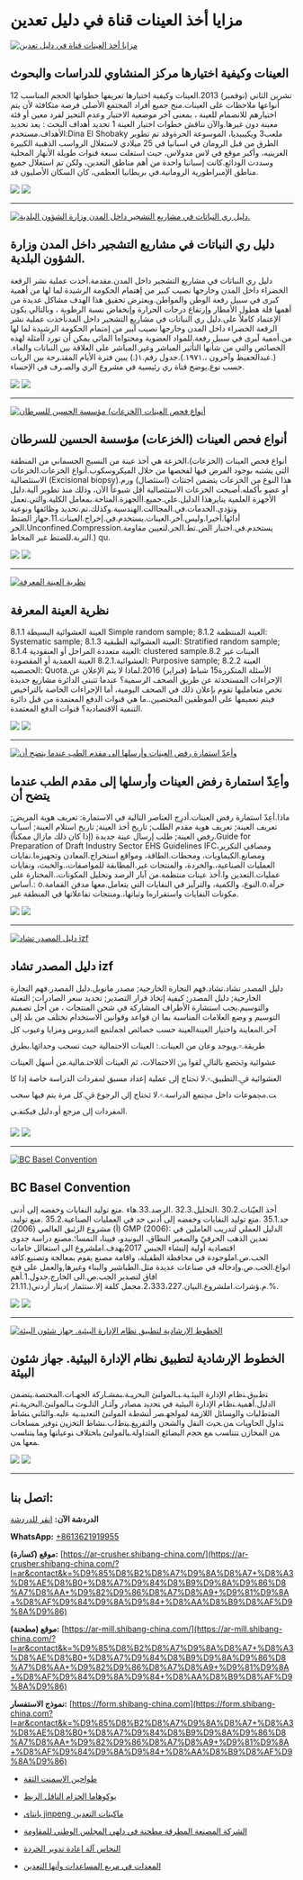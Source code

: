 # مزايا أخذ العينات قناة في دليل تعدين

<a href="https://swt.shibang-china.com/?l=ar&img&k=%D9%85%D8%B2%D8%A7%D9%8A%D8%A7+%D8%A3%D8%AE%D8%B0+%D8%A7%D9%84%D8%B9%D9%8A%D9%86%D8%A7%D8%AA+%D9%82%D9%86%D8%A7%D8%A9+%D9%81%D9%8A+%D8%AF%D9%84%D9%8A%D9%84+%D8%AA%D8%B9%D8%AF%D9%8A%D9%86" target="_blank">![مزايا أخذ العينات قناة في دليل تعدين](http://static.shibang-china.com/all-800x300/607.jpg)</a>

## العينات وكيفية اختيارها مركز المنشاوي للدراسات والبحوث
12 تشرين الثاني (نوفمبر) 2013.العينات وكيفية اختيارها تعريفها خطواتها الحجم المناسب أنواعها ملاحظات على العينات.منح جميع أفراد المجتمع الأصلى فرصة متكافئة لأن يتم اختيارهم للانضمام للعينة ، بمعنى آخر موضعية الاختيار وعدم التحيز لفرد معين أو فئة معينة دون غيرها.والآن نناقش خطوات اختيار العينة 1 تحديد أهداف البحث : يعد تحديد الأهداف.مستخدم:Dina El Shobaky ملعب3 ويكيبيديا، الموسوعة الحرةوقد تم تطوير الطرق من قبل الرومان في اسبانيا في 25 ميلادي لاستغلال الرواسب الذهبية الكبيرة الغرينيه، وأكبر موقع في لاس مدولاس، حيث استغلت سبعة قنوات طويلة الأنهار المحلية وسددت الودائع.كانت إسبانيا واحدة من أهم مناطق التعدين، ولكن تم استغلال جميع مناطق الإمبراطورية الرومانية.في بريطانيا العظمى، كان السكان الأصليون قد.


<a href="https://whatsapp.shibangsoft.com/WhatsApp.php" target="_blank" title="WhatsApp">![](http://static.shibang-china.com/icon/whatsapp.png)</a> <a href="https://swt.shibang-china.com/?l=ar&icon&k=%D9%85%D8%B2%D8%A7%D9%8A%D8%A7+%D8%A3%D8%AE%D8%B0+%D8%A7%D9%84%D8%B9%D9%8A%D9%86%D8%A7%D8%AA+%D9%82%D9%86%D8%A7%D8%A9+%D9%81%D9%8A+%D8%AF%D9%84%D9%8A%D9%84+%D8%AA%D8%B9%D8%AF%D9%8A%D9%86" target="_blank">![](http://static.shibang-china.com/icon/chat-ar.png)</a>

---

<a href="https://swt.shibang-china.com/?l=ar&img&k=%D9%85%D8%B2%D8%A7%D9%8A%D8%A7+%D8%A3%D8%AE%D8%B0+%D8%A7%D9%84%D8%B9%D9%8A%D9%86%D8%A7%D8%AA+%D9%82%D9%86%D8%A7%D8%A9+%D9%81%D9%8A+%D8%AF%D9%84%D9%8A%D9%84+%D8%AA%D8%B9%D8%AF%D9%8A%D9%86" target="_blank">![دليل ري النباتات في مشاريع التشجير داخل المدن وزارة الشؤون البلدية.](http://static.shibang-china.com/all-800x300/861.jpg)</a>

## دليل ري النباتات في مشاريع التشجير داخل المدن وزارة الشؤون البلدية.
دليل ري النباتات في مشاريع التشجير داخل المدن.مقدمة.أخذت عملية نشر الرقعة الخضراء داخل المدن وخارجها نصيب كبير من إهتمام الحكومة الرشيدة لما لها من أهمية كبرى في سبيل رفعة الوطن والمواطن.ويعترض تحقيق هذا الهدف مشاكل عديدة من أهمها قلة هطول الأمطار وإرتفاع درجات الحرارة وإنخفاض نسبة الرطوبة ، وبالتالي يكون الإعتماد كاملاً على.دليل ري النباتات في مشاريع التشجير داخل المدنأﺧﺬت ﻋﻤﻠﻴﺔ ﻧﺸﺮ اﻟﺮﻗﻌﺔ اﻟﺨﻀﺮاء داﺧﻞ اﻟﻤﺪن وﺧﺎرﺟﻬﺎ ﻧﺼﻴﺐ آﺒﻴﺮ ﻣﻦ إهﺘﻤﺎم اﻟﺤﻜﻮﻣﺔ اﻟﺮﺷﻴﺪة ﻟﻤﺎ ﻟﻬﺎ ﻣﻦ.أهﻤﻴﺔ آﺒﺮى ﻓﻲ ﺳﺒﻴﻞ رﻓﻌﺔ.ﻟﻠﻤﻮاد اﻟﻌﻀﻮﻳﺔ وﻣﺤﺘﻮاهﺎ اﻟﻤﺎﺋﻲ ﻳﻤﻜﻦ أن ﺗﻮرد آﺄﻣﺜﻠﺔ ﻟﻬﺬﻩ اﻟﺨﺼﺎﺋﺺ واﻟﺘﻲ ﻣﻦ ﺷﺄﻧﻬﺎ اﻟﺘﺄﺛﻴﺮ اﻟﻤﺒﺎﺷﺮ وﻏﻴﺮ.اﻟﻤﺒﺎﺷﺮ ﻋﻠﻰ اﻟﻌﻼﻗﺔ ﺑﻴﻦ اﻟﻨﺒﺎﺗﺎت واﻟﻤﺎء.(.ﻋﺒﺪاﻟﺤﻔﻴﻆ وﺁﺧﺮون ،.١٩٧١.).ﺟﺪول رﻗﻢ.١(.) ﻳﺒﻴﻦ ﻓﺘﺮة اﻷﻳﺎم اﻟﻤﻘﺘ.ﺮﺣﺔ ﺑﻴﻦ اﻟﺮﻳﺎت ﺣﺴﺐ ﻧﻮع.ﻳﻮﺿﺢ ﻗﻨﺎة ري رﺋﻴﺴﻴﺔ ﻓﻲ ﻣﺸﺮوع اﻟﺮي واﻟﺼ.ﺮف ﻓﻲ اﻹﺣﺴﺎء.


<a href="https://whatsapp.shibangsoft.com/WhatsApp.php" target="_blank" title="WhatsApp">![](http://static.shibang-china.com/icon/whatsapp.png)</a> <a href="https://swt.shibang-china.com/?l=ar&icon&k=%D9%85%D8%B2%D8%A7%D9%8A%D8%A7+%D8%A3%D8%AE%D8%B0+%D8%A7%D9%84%D8%B9%D9%8A%D9%86%D8%A7%D8%AA+%D9%82%D9%86%D8%A7%D8%A9+%D9%81%D9%8A+%D8%AF%D9%84%D9%8A%D9%84+%D8%AA%D8%B9%D8%AF%D9%8A%D9%86" target="_blank">![](http://static.shibang-china.com/icon/chat-ar.png)</a>

---

<a href="https://swt.shibang-china.com/?l=ar&img&k=%D9%85%D8%B2%D8%A7%D9%8A%D8%A7+%D8%A3%D8%AE%D8%B0+%D8%A7%D9%84%D8%B9%D9%8A%D9%86%D8%A7%D8%AA+%D9%82%D9%86%D8%A7%D8%A9+%D9%81%D9%8A+%D8%AF%D9%84%D9%8A%D9%84+%D8%AA%D8%B9%D8%AF%D9%8A%D9%86" target="_blank">![أنواع فحص العينات (الخزعات) مؤسسة الحسين للسرطان](http://static.shibang-china.com/all-800x300/699.jpg)</a>

## أنواع فحص العينات (الخزعات) مؤسسة الحسين للسرطان
أنواع فحص العينات (الخزعات).الخزعة هي أخذ عينة من النسيج الجسماني من المنطقة التي يشتبه بوجود المرض فيها لفحصها من خلال الميكروسكوب.أنواع الخزعات.الخزعات الاستئصالية (Excisional biopsy).هذا النوع من الخزعات يتضمن اجتثاث (استئصال) ورم أو عضو بأكمله.أصبحت الخزعات الاستئصالية أقل شيوعاً الآن، وذلك منذ تطوير آلية.دليل الأجهزة العلمية ينايرهذا الدليل.علي.جميع.األجهزة.المتاحة.بمعامل الكلية.والتي.تعمل وتؤدى.الخدمات.في.المجاالت.الهندسية.وكذلك.تم.تحديد وظائفها ونوعية أدائها.أخيرا.وليس.آخر.العينات.يستخدم.في.إخراج.العينات.11.جهاز الضتط الحر.Unconfined.Compression.يستخدم.في.اختبار الض.تط.الحر.لتعيين مقاومة التربة.للضتط غير المحاط.) qu.


<a href="https://whatsapp.shibangsoft.com/WhatsApp.php" target="_blank" title="WhatsApp">![](http://static.shibang-china.com/icon/whatsapp.png)</a> <a href="https://swt.shibang-china.com/?l=ar&icon&k=%D9%85%D8%B2%D8%A7%D9%8A%D8%A7+%D8%A3%D8%AE%D8%B0+%D8%A7%D9%84%D8%B9%D9%8A%D9%86%D8%A7%D8%AA+%D9%82%D9%86%D8%A7%D8%A9+%D9%81%D9%8A+%D8%AF%D9%84%D9%8A%D9%84+%D8%AA%D8%B9%D8%AF%D9%8A%D9%86" target="_blank">![](http://static.shibang-china.com/icon/chat-ar.png)</a>

---

<a href="https://swt.shibang-china.com/?l=ar&img&k=%D9%85%D8%B2%D8%A7%D9%8A%D8%A7+%D8%A3%D8%AE%D8%B0+%D8%A7%D9%84%D8%B9%D9%8A%D9%86%D8%A7%D8%AA+%D9%82%D9%86%D8%A7%D8%A9+%D9%81%D9%8A+%D8%AF%D9%84%D9%8A%D9%84+%D8%AA%D8%B9%D8%AF%D9%8A%D9%86" target="_blank">![نظرية العينة المعرفة](http://static.shibang-china.com/all-800x300/844.jpg)</a>

## نظرية العينة المعرفة
8.1.1 العينة العشوائية البسيطة Simple random sample; 8.1.2 العينة المنتظمة: Systematic sample; 8.1.3 العينة العشوائية الطبقية: Stratified random sample; 8.1.4 العينة متعددة المراحل أو العنقودية: clustered sample.8.2 العينات غير العشوائية.8.2.1 العينة العمدية أو المقصودة: Purposive sample; 8.2.2 العينة الحصصيه: Quota.الأسئلة المتكررة15 شباط (فبراير) 2016.لماذا لا يتم الإعلان عن الإجراءات المستحدثة عن طريق الصحف الرسمية؟ عندما تتبنى الدائرة مشاريع جديدة تخص متعامليها تقوم بإعلان ذلك في الصحف اليومية، أما الإجراءات الخاصة بالتراخيص فيتم تعميمها على الموظفين المختصين.​​​​.ما هي قنوات الدفع المعتمدة من قبل دائرة التنمية الاقتصادية؟ قنوات الدفع​​ المعتمدة.


<a href="https://whatsapp.shibangsoft.com/WhatsApp.php" target="_blank" title="WhatsApp">![](http://static.shibang-china.com/icon/whatsapp.png)</a> <a href="https://swt.shibang-china.com/?l=ar&icon&k=%D9%85%D8%B2%D8%A7%D9%8A%D8%A7+%D8%A3%D8%AE%D8%B0+%D8%A7%D9%84%D8%B9%D9%8A%D9%86%D8%A7%D8%AA+%D9%82%D9%86%D8%A7%D8%A9+%D9%81%D9%8A+%D8%AF%D9%84%D9%8A%D9%84+%D8%AA%D8%B9%D8%AF%D9%8A%D9%86" target="_blank">![](http://static.shibang-china.com/icon/chat-ar.png)</a>

---

<a href="https://swt.shibang-china.com/?l=ar&img&k=%D9%85%D8%B2%D8%A7%D9%8A%D8%A7+%D8%A3%D8%AE%D8%B0+%D8%A7%D9%84%D8%B9%D9%8A%D9%86%D8%A7%D8%AA+%D9%82%D9%86%D8%A7%D8%A9+%D9%81%D9%8A+%D8%AF%D9%84%D9%8A%D9%84+%D8%AA%D8%B9%D8%AF%D9%8A%D9%86" target="_blank">![وأعِدّ استمارة رفض العينات وأرسلها إلى مقدم الطب عندما يتضح أن](http://static.shibang-china.com/all-800x300/298.jpg)</a>

## وأعِدّ استمارة رفض العينات وأرسلها إلى مقدم الطب عندما يتضح أن
ماذا.أعِدّ استمارة رفض العينات.أدرِج العناصر التالية في الاستمارة: تعريف هوية المريض; تعريف العينة; تعريف هوية مقدم الطلب; تاريخ أخذ العينة; تاريخ استلام العينة; أسباب رفض العينة; طلب إرسال عينة جديدة (إذا كان ذلك مازال ممكناً).Guide for Preparation of Draft Industry Sector EHS Guidelines IFCوﻣﺼﺎﻓﻲ اﻟﺘﻜﺮﻳﺮ، وﻣﺼﺎﻧﻊ.اﻟﻜﻴﻤﺎوﻳﺎت، وﻣﺤﻄﺎت.اﻟﻄﺎﻗﺔ، وﻣﻮاﻗﻊ اﺳﺘﺨﺮاج.اﻟﻤﻌﺎدن وﺗﺠﻬﻴﺰهﺎ.ﻧﻔﺎﻳﺎت اﻟﻌﻤﻠﻴﺎت اﻟﺼﻨﺎﻋﻴﺔ،.واﻟﺨﺮدة، واﻟﻤﻨﺘﺠﺎت ﻏﻴﺮ.اﻟﻤﻄﺎﺑﻘﺔ ﻟﻠﻤﻮاﺻﻔﺎت،.واﻟﺨﺒﺚ، وﻧﻔﺎﻳﺎت ﻋﻤﻠﻴﺎت.اﻟﺘﻌﺪﻳﻦ وا.أﺧﺬ ﻋﻴﻨﺎت ﻣﻨﺘﻈﻤﺔ.ﻣﻦ ﺁﺑﺎر اﻟﺮﺻﺪ وﺗﺤﻠﻴﻞ اﻟﻤﻜﻮﻧﺎت،.اﻟﻤﺨﺘﺎرة ﻋﻠﻰ أﺳﺎس.: o.اﻟﻨﻮع، واﻟﻜﻤﻴﺔ، واﻟﺘﺮآﻴﺰ ﻓﻲ اﻟﻨﻔﺎﻳﺎت اﻟﺘﻲ ﻳﺘﻌﺎﻣﻞ.ﻣﻌﻬﺎ ﻣﺪﻓﻦ اﻟﻘﻤﺎﻣﺔ.o.ﺣﺮآﺔ ﻣﻜﻮﻧﺎت اﻟﻨﻔﺎﻳﺎت واﺳﺘﻘﺮارهﺎ وﺛﺒﺎﺗﻬﺎ،.وﻣﻨﺘﺠﺎت ﺗﻔﺎﻋﻼﺗﻬﺎ ﻓﻲ اﻟﻤﻨﻄﻘﺔ ﻏﻴﺮ.


<a href="https://whatsapp.shibangsoft.com/WhatsApp.php" target="_blank" title="WhatsApp">![](http://static.shibang-china.com/icon/whatsapp.png)</a> <a href="https://swt.shibang-china.com/?l=ar&icon&k=%D9%85%D8%B2%D8%A7%D9%8A%D8%A7+%D8%A3%D8%AE%D8%B0+%D8%A7%D9%84%D8%B9%D9%8A%D9%86%D8%A7%D8%AA+%D9%82%D9%86%D8%A7%D8%A9+%D9%81%D9%8A+%D8%AF%D9%84%D9%8A%D9%84+%D8%AA%D8%B9%D8%AF%D9%8A%D9%86" target="_blank">![](http://static.shibang-china.com/icon/chat-ar.png)</a>

---

<a href="https://swt.shibang-china.com/?l=ar&img&k=%D9%85%D8%B2%D8%A7%D9%8A%D8%A7+%D8%A3%D8%AE%D8%B0+%D8%A7%D9%84%D8%B9%D9%8A%D9%86%D8%A7%D8%AA+%D9%82%D9%86%D8%A7%D8%A9+%D9%81%D9%8A+%D8%AF%D9%84%D9%8A%D9%84+%D8%AA%D8%B9%D8%AF%D9%8A%D9%86" target="_blank">![دليل المصدر تشاد izf](http://static.shibang-china.com/all-800x300/929.jpg)</a>

## دليل المصدر تشاد izf
دليل المصدر تشاد.تشاد.فهم التجارة الخارجية; مصدر مانويل.دليل المصدر.فهم التجارة الخارجية; دليل المصدر; كيفية إتخاذ قرار التصدير; تحديد سعر الصادرات; التعبئة والتوسيم.يجب استشارة الأطراف المشاركة في شحن المنتجات ، من أجل تصميم التوسيم و وضع العلامات المناسبة بما ان قواعد وقوانين الاستخدام تختلف من بلد إلى آخر.ﺍﳌﻌﺎﻳﻨﺔ ﻭﺍﺧﺘﻴﺎﺭ ﺍﻟﻌﻴﻨﺔﺍﻟﻌﻴﻨﺔ ﺣﺴﺐ ﺧﺼﺎﺋﺺ ﺍﺠﻤﻟﺘﻤﻊ ﺍﳌﺪﺭﻭﺱ ﻭﻣﺰﺍﻳﺎ ﻭﻋﻴﻮﺏ ﻛﻞ ﻃﺮﻳﻘﺔ.▫.ﻭﻳﻮﺟﺪ ﻮﻋﺎﻥ ﻣﻦ ﺍﻟﻌﻴﻨﺎﺕ.: ﺍﻟﻌﻴﻨﺎﺕ ﺍﻻﺣﺘﻤﺎﻟﻴﺔ ﺣﻴﺚ ﺗﺴﺤﺐ ﻭﺣﺪﺍﲥﺎ.ﺑﻄﺮﻕ ﻋﺸﻮﺍﺋﻴﺔ ﻭﲣﻀﻊ ﺑﺎﻟﺘﺎﱄ ﻟﻘﻮﺍ ﲔ ﺍﻻﺣﺘﻤﺎﻻﺕ، ﺛﻢ ﺍﻟﻌﻴﻨﺎﺕ ﺃﻟﻼﺣﺘ.ﻤﺎﻟﻴﺔ.ﻣﻦ ﺃﺳﻬﻞ ﺍﻟﻌﻴﻨﺎﺕ ﺍﻟﻌﺸﻮﺍﺋﻴﺔ ﰲ.ﺍﻟﺘﻄﺒﻴﻖ.▫.ﻻ ﲢﺘﺎﺝ ﺇﱃ ﻋﻤﻠﻴﺔ ﺇﻋﺪﺍﺩ ﻣﺴﺒﻖ ﳌﻔﺮﺩﺍﺕ ﺍﻟﺪﺭﺍﺳﺔ ﺧﺎﺻﺔ ﺇﺫﺍ ﻛﺎ ﺖ.ﳎﻤﻮﻋﺎﺕ ﺩﺍﺧﻞ ﳎﺘﻤﻊ ﺍﻟﺪﺭﺍﺳﺔ.▫.ﻻ ﲢﺘﺎﺝ ﺇﱃ ﺍﻟﺮﺟﻮﻉ ﰲ.ﻛﻞ ﻣﺮﺓ ﻳﺘﻢ ﻓﻴﻬﺎ ﺳﺤﺐ ﺍﳌﻔﺮﺩﺍﺕ ﺇﱃ ﻣﺮﺟﻊ ﺃﻭ.ﺩﻟﻴﻞ ﻓﻴﻜﺘﻔ.ﻲ.


<a href="https://whatsapp.shibangsoft.com/WhatsApp.php" target="_blank" title="WhatsApp">![](http://static.shibang-china.com/icon/whatsapp.png)</a> <a href="https://swt.shibang-china.com/?l=ar&icon&k=%D9%85%D8%B2%D8%A7%D9%8A%D8%A7+%D8%A3%D8%AE%D8%B0+%D8%A7%D9%84%D8%B9%D9%8A%D9%86%D8%A7%D8%AA+%D9%82%D9%86%D8%A7%D8%A9+%D9%81%D9%8A+%D8%AF%D9%84%D9%8A%D9%84+%D8%AA%D8%B9%D8%AF%D9%8A%D9%86" target="_blank">![](http://static.shibang-china.com/icon/chat-ar.png)</a>

---

<a href="https://swt.shibang-china.com/?l=ar&img&k=%D9%85%D8%B2%D8%A7%D9%8A%D8%A7+%D8%A3%D8%AE%D8%B0+%D8%A7%D9%84%D8%B9%D9%8A%D9%86%D8%A7%D8%AA+%D9%82%D9%86%D8%A7%D8%A9+%D9%81%D9%8A+%D8%AF%D9%84%D9%8A%D9%84+%D8%AA%D8%B9%D8%AF%D9%8A%D9%86" target="_blank">![BC Basel Convention](http://static.shibang-china.com/all-800x300/929.jpg)</a>

## BC Basel Convention
أخذ العيّنات.30.2 .التحليل.32.3 .الرصد.33.هاء .منع توليد النفايات وخفضه إلى أدنى حد.35.1 .منع توليد النفايات وخفضه إلى أدنى حد في العمليات الصناعية.35.2 .منع توليد.(أ) مشروع الزئبق العالمي (2006) GMP (2006): الدليل العملي لتدريب العاملين في تعدين الذهب الحرفيّ والصغير النطاق، اليونيدو، فيينا، النمسا؛.مصنع دراسة جدوى اقتصادية أولية إلنشاء الجبس 2017يهدف.املشروع الى استغالل خامات الجب.ص.املوجودة في محافظة الطفيلة، واقامة مصنع يقوم بمعالجة وتصنيع.كافة انواع.الجب.ص.وإدخاله في صناعات عديدة مثل.الطباشير والبناء وغيرها,والعمل على فتح افاق لتصدير الجب.ص.الى الخارج.جدول.1.أهم م.ؤشرات.املشروع.البيان.2،333،227.مجمل كلفة إلا.ستثمار )دينار أردني(.21.11.%.


<a href="https://whatsapp.shibangsoft.com/WhatsApp.php" target="_blank" title="WhatsApp">![](http://static.shibang-china.com/icon/whatsapp.png)</a> <a href="https://swt.shibang-china.com/?l=ar&icon&k=%D9%85%D8%B2%D8%A7%D9%8A%D8%A7+%D8%A3%D8%AE%D8%B0+%D8%A7%D9%84%D8%B9%D9%8A%D9%86%D8%A7%D8%AA+%D9%82%D9%86%D8%A7%D8%A9+%D9%81%D9%8A+%D8%AF%D9%84%D9%8A%D9%84+%D8%AA%D8%B9%D8%AF%D9%8A%D9%86" target="_blank">![](http://static.shibang-china.com/icon/chat-ar.png)</a>

---

<a href="https://swt.shibang-china.com/?l=ar&img&k=%D9%85%D8%B2%D8%A7%D9%8A%D8%A7+%D8%A3%D8%AE%D8%B0+%D8%A7%D9%84%D8%B9%D9%8A%D9%86%D8%A7%D8%AA+%D9%82%D9%86%D8%A7%D8%A9+%D9%81%D9%8A+%D8%AF%D9%84%D9%8A%D9%84+%D8%AA%D8%B9%D8%AF%D9%8A%D9%86" target="_blank">![الخطوط الإرشادية لتطبيق نظام الإدارة البيئية. جهاز شئون البيئة](http://static.shibang-china.com/all-800x300/345.jpg)</a>

## الخطوط الإرشادية لتطبيق نظام الإدارة البيئية. جهاز شئون البيئة
ﺘطﺒﻴق.ﻨظﺎم اﻹدارة اﻟﺒﻴﺌ.ﻴﺔ.ﺒـﺎﻟﻤواﻨﺊ اﻟﺒﺤرﻴـﺔ.ﺒﻤﺸـﺎرﮐﺔ اﻟﺠﻬـﺎت.اﻟﻤﺨﺘﺼﺔ.ﻴﺘﻀﻤن اﻟدﻟﻴل.أﻫﻤﻴﺔ.ﻨظﺎم اﻹدارة اﻟﺒﻴﺌﻴﺔ ﻓﻲ ﺘﺤدﻴد ﻤﺼﺎدر وآﺜـﺎر اﻟﺘﻟـوث ﺒـﺎﻟﻤواﻨﺊ.اﻟﺒﺤرﻴﺔ.ﺜم اﻟﻤﺘطﻟﺒﺎت واﻟوﺴﺎﺌل اﻟﻼزﻤﺔ ﻟﻤواﺠﻬ.ﺼر أﻨﺸطﺔ اﻟﻤواﻨﺊ اﻟﺘﻌدﻴﻨ.ﻴﺔ ﻋﻟﻴﻪ.واﻟﺜﺎﻨﻲ ﻨﺸﺎط ﺘداول اﻟﺤﺎوﻴﺎت ﻤن.ﺤﻴث اﻟﻨﻘل واﻟﺸﺤن واﻟﺘﻔرﻴﻎ.ﻴﺘطﻟب.ﻨﺸﺎط اﻟﺘﺨزﻴن ﺘوﻓﻴر ﻤﺴﺎﺤﺎت ﻤن اﻟﻤﺨﺎزن ﺘﺘﻨﺎﺴب ﻤﻊ ﺤﺠم اﻟﺒﻀﺎﺌﻊ اﻟﻤﺘداوﻟﺔ.ﺒﺎﻟﻤواﻨﺊ ﺒﺎﺨﺘﻼف ﻨوﻋﻴﺎﺘﻬﺎ وﻤﺎ ﻴﺘﻨﺎﺴب ﻤﻌﻬﺎ ﻤن.

<a href="https://whatsapp.shibangsoft.com/WhatsApp.php" target="_blank" title="WhatsApp">![](http://static.shibang-china.com/icon/whatsapp.png)</a> <a href="https://swt.shibang-china.com/?l=ar&icon&k=%D9%85%D8%B2%D8%A7%D9%8A%D8%A7+%D8%A3%D8%AE%D8%B0+%D8%A7%D9%84%D8%B9%D9%8A%D9%86%D8%A7%D8%AA+%D9%82%D9%86%D8%A7%D8%A9+%D9%81%D9%8A+%D8%AF%D9%84%D9%8A%D9%84+%D8%AA%D8%B9%D8%AF%D9%8A%D9%86" target="_blank">![](http://static.shibang-china.com/icon/chat-ar.png)</a>

---
## اتصل بنا:

**الدردشة الآن:** [انقر للدردشة](https://swt.shibang-china.com?l=ar&contact&k=%D9%85%D8%B2%D8%A7%D9%8A%D8%A7+%D8%A3%D8%AE%D8%B0+%D8%A7%D9%84%D8%B9%D9%8A%D9%86%D8%A7%D8%AA+%D9%82%D9%86%D8%A7%D8%A9+%D9%81%D9%8A+%D8%AF%D9%84%D9%8A%D9%84+%D8%AA%D8%B9%D8%AF%D9%8A%D9%86)

**WhatsApp:**  [+8613621919955](https://whatsapp.shibangsoft.com/WhatsApp.php)

**موقع (كسارة):** [https://ar-crusher.shibang-china.com/](https://ar-crusher.shibang-china.com/?l=ar&contact&k=%D9%85%D8%B2%D8%A7%D9%8A%D8%A7+%D8%A3%D8%AE%D8%B0+%D8%A7%D9%84%D8%B9%D9%8A%D9%86%D8%A7%D8%AA+%D9%82%D9%86%D8%A7%D8%A9+%D9%81%D9%8A+%D8%AF%D9%84%D9%8A%D9%84+%D8%AA%D8%B9%D8%AF%D9%8A%D9%86)

**موقع (مطحنة):** [https://ar-mill.shibang-china.com/](https://ar-mill.shibang-china.com/?l=ar&contact&k=%D9%85%D8%B2%D8%A7%D9%8A%D8%A7+%D8%A3%D8%AE%D8%B0+%D8%A7%D9%84%D8%B9%D9%8A%D9%86%D8%A7%D8%AA+%D9%82%D9%86%D8%A7%D8%A9+%D9%81%D9%8A+%D8%AF%D9%84%D9%8A%D9%84+%D8%AA%D8%B9%D8%AF%D9%8A%D9%86)

**نموذج الاستفسار:** [https://form.shibang-china.com](https://form.shibang-china.com?l=ar&contact&k=%D9%85%D8%B2%D8%A7%D9%8A%D8%A7+%D8%A3%D8%AE%D8%B0+%D8%A7%D9%84%D8%B9%D9%8A%D9%86%D8%A7%D8%AA+%D9%82%D9%86%D8%A7%D8%A9+%D9%81%D9%8A+%D8%AF%D9%84%D9%8A%D9%84+%D8%AA%D8%B9%D8%AF%D9%8A%D9%86)

* [طواحين الاسمنت الثقة](../28/%D8%B7%D9%88%D8%A7%D8%AD%D9%8A%D9%86%20%D8%A7%D9%84%D8%A7%D8%B3%D9%85%D9%86%D8%AA%20%D8%A7%D9%84%D8%AB%D9%82%D8%A9.md)

* [يوكوهاما الحزام الناقل الربط](../30/%D9%8A%D9%88%D9%83%D9%88%D9%87%D8%A7%D9%85%D8%A7%20%D8%A7%D9%84%D8%AD%D8%B2%D8%A7%D9%85%20%D8%A7%D9%84%D9%86%D8%A7%D9%82%D9%84%20%D8%A7%D9%84%D8%B1%D8%A8%D8%B7.md)

* [يانتاى jinpeng ماكينات التعدين](../28/%D9%8A%D8%A7%D9%86%D8%AA%D8%A7%D9%89%20jinpeng%20%D9%85%D8%A7%D9%83%D9%8A%D9%86%D8%A7%D8%AA%20%D8%A7%D9%84%D8%AA%D8%B9%D8%AF%D9%8A%D9%86.md)

* [الشركة المصنعة المطرقة مطحنة في دلهي المجلس الوطني للمقاومة](../30/%D8%A7%D9%84%D8%B4%D8%B1%D9%83%D8%A9%20%D8%A7%D9%84%D9%85%D8%B5%D9%86%D8%B9%D8%A9%20%D8%A7%D9%84%D9%85%D8%B7%D8%B1%D9%82%D8%A9%20%D9%85%D8%B7%D8%AD%D9%86%D8%A9%20%D9%81%D9%8A%20%D8%AF%D9%84%D9%87%D9%8A%20%D8%A7%D9%84%D9%85%D8%AC%D9%84%D8%B3%20%D8%A7%D9%84%D9%88%D8%B7%D9%86%D9%8A%20%D9%84%D9%84%D9%85%D9%82%D8%A7%D9%88%D9%85%D8%A9.md)

* [النحاس آلة إعادة تدوير الخردة](../28/%D8%A7%D9%84%D9%86%D8%AD%D8%A7%D8%B3%20%D8%A2%D9%84%D8%A9%20%D8%A5%D8%B9%D8%A7%D8%AF%D8%A9%20%D8%AA%D8%AF%D9%88%D9%8A%D8%B1%20%D8%A7%D9%84%D8%AE%D8%B1%D8%AF%D8%A9.md)

* [المعدات في مربع المساعدات وأنها التعدين](../26/%D8%A7%D9%84%D9%85%D8%B9%D8%AF%D8%A7%D8%AA%20%D9%81%D9%8A%20%D9%85%D8%B1%D8%A8%D8%B9%20%D8%A7%D9%84%D9%85%D8%B3%D8%A7%D8%B9%D8%AF%D8%A7%D8%AA%20%D9%88%D8%A3%D9%86%D9%87%D8%A7%20%D8%A7%D9%84%D8%AA%D8%B9%D8%AF%D9%8A%D9%86.md)